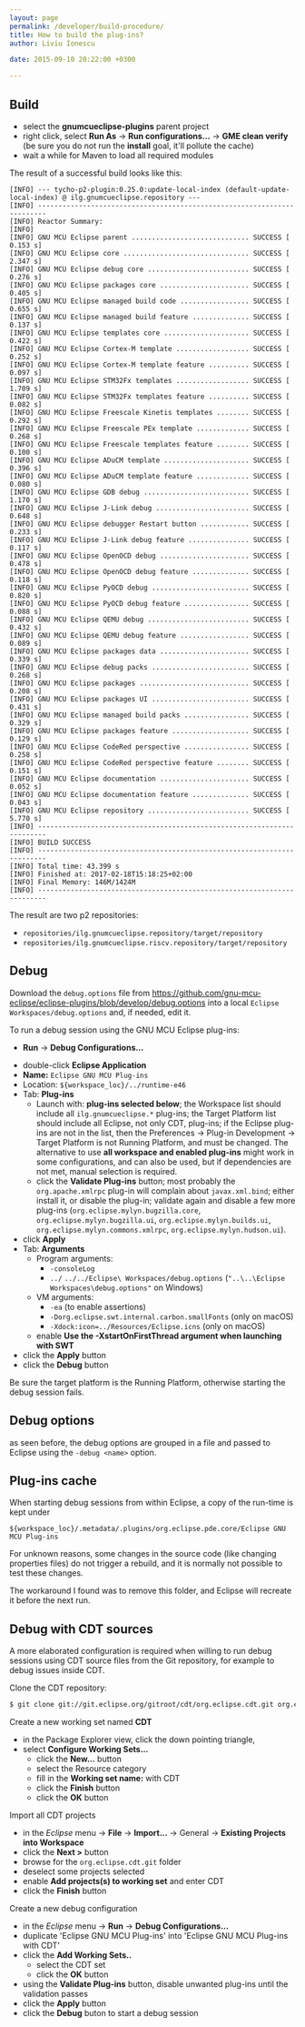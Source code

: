 ```yaml
---
layout: page
permalink: /developer/build-procedure/
title: How to build the plug-ins?
author: Liviu Ionescu

date: 2015-09-10 20:22:00 +0300

---
```


## Build

*   select the **gnumcueclipse-plugins** parent project
*   right click, select **Run As** → **Run configurations...** → **GME clean verify** (be sure you do not run the **install** goal, it'll pollute the cache)
*   wait a while for Maven to load all required modules

The result of a successful build looks like this:

```
[INFO] --- tycho-p2-plugin:0.25.0:update-local-index (default-update-local-index) @ ilg.gnumcueclipse.repository ---
[INFO] ------------------------------------------------------------------------
[INFO] Reactor Summary:
[INFO] 
[INFO] GNU MCU Eclipse parent ............................. SUCCESS [  0.153 s]
[INFO] GNU MCU Eclipse core ............................... SUCCESS [  2.347 s]
[INFO] GNU MCU Eclipse debug core ......................... SUCCESS [  0.276 s]
[INFO] GNU MCU Eclipse packages core ...................... SUCCESS [  0.405 s]
[INFO] GNU MCU Eclipse managed build code ................. SUCCESS [  0.655 s]
[INFO] GNU MCU Eclipse managed build feature .............. SUCCESS [  0.137 s]
[INFO] GNU MCU Eclipse templates core ..................... SUCCESS [  0.422 s]
[INFO] GNU MCU Eclipse Cortex-M template .................. SUCCESS [  0.252 s]
[INFO] GNU MCU Eclipse Cortex-M template feature .......... SUCCESS [  0.097 s]
[INFO] GNU MCU Eclipse STM32Fx templates .................. SUCCESS [  1.709 s]
[INFO] GNU MCU Eclipse STM32Fx templates feature .......... SUCCESS [  0.082 s]
[INFO] GNU MCU Eclipse Freescale Kinetis templates ........ SUCCESS [  0.292 s]
[INFO] GNU MCU Eclipse Freescale PEx template ............. SUCCESS [  0.268 s]
[INFO] GNU MCU Eclipse Freescale templates feature ........ SUCCESS [  0.100 s]
[INFO] GNU MCU Eclipse ADuCM template ..................... SUCCESS [  0.396 s]
[INFO] GNU MCU Eclipse ADuCM template feature ............. SUCCESS [  0.080 s]
[INFO] GNU MCU Eclipse GDB debug .......................... SUCCESS [  1.170 s]
[INFO] GNU MCU Eclipse J-Link debug ....................... SUCCESS [  0.648 s]
[INFO] GNU MCU Eclipse debugger Restart button ............ SUCCESS [  0.233 s]
[INFO] GNU MCU Eclipse J-Link debug feature ............... SUCCESS [  0.117 s]
[INFO] GNU MCU Eclipse OpenOCD debug ...................... SUCCESS [  0.478 s]
[INFO] GNU MCU Eclipse OpenOCD debug feature .............. SUCCESS [  0.118 s]
[INFO] GNU MCU Eclipse PyOCD debug ........................ SUCCESS [  0.820 s]
[INFO] GNU MCU Eclipse PyOCD debug feature ................ SUCCESS [  0.088 s]
[INFO] GNU MCU Eclipse QEMU debug ......................... SUCCESS [  0.432 s]
[INFO] GNU MCU Eclipse QEMU debug feature ................. SUCCESS [  0.089 s]
[INFO] GNU MCU Eclipse packages data ...................... SUCCESS [  0.339 s]
[INFO] GNU MCU Eclipse debug packs ........................ SUCCESS [  0.268 s]
[INFO] GNU MCU Eclipse packages ........................... SUCCESS [  0.208 s]
[INFO] GNU MCU Eclipse packages UI ........................ SUCCESS [  0.431 s]
[INFO] GNU MCU Eclipse managed build packs ................ SUCCESS [  0.329 s]
[INFO] GNU MCU Eclipse packages feature ................... SUCCESS [  0.129 s]
[INFO] GNU MCU Eclipse CodeRed perspective ................ SUCCESS [  0.258 s]
[INFO] GNU MCU Eclipse CodeRed perspective feature ........ SUCCESS [  0.151 s]
[INFO] GNU MCU Eclipse documentation ...................... SUCCESS [  0.052 s]
[INFO] GNU MCU Eclipse documentation feature .............. SUCCESS [  0.043 s]
[INFO] GNU MCU Eclipse repository ......................... SUCCESS [  5.770 s]
[INFO] ------------------------------------------------------------------------
[INFO] BUILD SUCCESS
[INFO] ------------------------------------------------------------------------
[INFO] Total time: 43.399 s
[INFO] Finished at: 2017-02-18T15:18:25+02:00
[INFO] Final Memory: 146M/1424M
[INFO] ------------------------------------------------------------------------
```

The result are two p2 repositories:

* `repositories/ilg.gnumcueclipse.repository/target/repository`
* `repositories/ilg.gnumcueclipse.riscv.repository/target/repository`

## Debug

Download the `debug.options` file from https://github.com/gnu-mcu-eclipse/eclipse-plugins/blob/develop/debug.options into a local `Eclipse Workspaces/debug.options` and, if needed, edit it.

To run a debug session using the GNU MCU Eclipse plug-ins:

-   **Run** → **Debug Configurations...**
  * double-click **Eclipse Application**
  * **Name:** `Eclipse GNU MCU Plug-ins`
  * Location: `${workspace_loc}/../runtime-e46`
  * Tab: **Plug-ins**
    * Launch with: **plug-ins selected below**; the Workspace list should include all `ilg.gnumcueclipse.*` plug-ins; the Target Platform list should include all Eclipse, not only CDT, plug-ins; if the Eclipse plug-ins are not in the list, then the Preferences → Plug-in Development -> Target Platform is not Running Platform, and must be changed. The alternative to use **all workspace and enabled plug-ins** might work in some configurations, and can also be used, but if dependencies are not met, manual selection is required.
    * click the **Validate Plug-ins** button; most probably the `org.apache.xmlrpc` plug-in will complain about `javax.xml.bind`; either install it, or disable the plug-in; validate again and disable a few more plug-ins (`org.eclipse.mylyn.bugzilla.core`, `org.eclipse.mylyn.bugzilla.ui`, `org.eclipse.mylyn.builds.ui`, `org.eclipse.mylyn.commons.xmlrpc`, `org.eclipse.mylyn.hudson.ui`).
  * click **Apply**
  * Tab: **Arguments**
    * Program arguments:
      * `-consoleLog`
      * `../` `../../Eclipse\ Workspaces/debug.options` (`"..\..\Eclipse Workspaces\debug.options"` on Windows)
    * VM arguments:
      * `-ea` (to enable assertions)
      * `-Dorg.eclipse.swt.internal.carbon.smallFonts` (only on macOS)
      * `-Xdock:icon=../Resources/Eclipse.icns` (only on macOS)
    * enable **Use the -XstartOnFirstThread argument when launching with SWT**
  * click the **Apply** button
  * click the **Debug** button

Be sure the target platform is the Running Platform, otherwise starting the debug session fails.

## Debug options

as seen before, the debug options are grouped in a file and passed to Eclipse using the `-debug <name>` option.

## Plug-ins cache

When starting debug sessions from within Eclipse, a copy of the run-time is kept under 

```
${workspace_loc}/.metadata/.plugins/org.eclipse.pde.core/Eclipse GNU MCU Plug-ins
```

For unknown reasons, some changes in the source code (like changing properties files) do not trigger a rebuild, and it is normally not possible to test these changes.

The workaround I found was to remove this folder, and Eclipse will recreate it before the next run.

## Debug with CDT sources

A more elaborated configuration is required when willing to run debug sessions using CDT source files from the Git repository, for example to debug issues inside CDT.

Clone the CDT repository:

```bash
$ git clone git://git.eclipse.org/gitroot/cdt/org.eclipse.cdt.git org.eclipse.cdt.git
```

Create a new working set named **CDT**

* in the Package Explorer view, click the down pointing triangle, 
* select **Configure Working Sets...** 
  * click the **New...** button
  * select the Resource category
  * fill in the **Working set name:** with CDT
  * click the **Finish** button
  * click the **OK** button
  
Import all CDT projects

* in the _Eclipse_ menu → **File** → **Import...** → General → **Existing Projects into Workspace**
* click the **Next >** button
* browse for the `org.eclipse.cdt.git` folder
* deselect some projects selected
* enable **Add projects(s) to working set** and enter CDT
* click the **Finish** button

Create a new debug configuration

* in the _Eclipse_ menu → **Run** → **Debug Configurations...**
* duplicate 'Eclipse GNU MCU Plug-ins' into 'Eclipse GNU MCU Plug-ins with CDT'
* click the **Add Working Sets..** 
  * select the CDT set
  * click the **OK** button
* using the **Validate Plug-ins** button, disable unwanted plug-ins until the validation passes
* click the **Apply** button
* click the **Debug** buton to start a debug session
